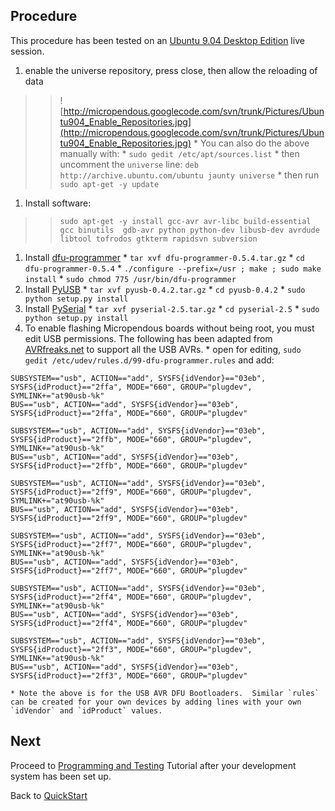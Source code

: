 ## Procedure ##

This procedure has been tested on an [Ubuntu 9.04 Desktop Edition](http://www.ubuntu.com/getubuntu/download) live session.

  1. enable the universe repository, press close, then allow the reloading of data
> > ![http://micropendous.googlecode.com/svn/trunk/Pictures/Ubuntu904_Enable_Repositories.jpg](http://micropendous.googlecode.com/svn/trunk/Pictures/Ubuntu904_Enable_Repositories.jpg)
    * You can also do the above manually with:
      * `sudo gedit /etc/apt/sources.list`
      * then uncomment the `universe` line: `deb http://archive.ubuntu.com/ubuntu jaunty universe`
      * then run `sudo apt-get -y update`
  1. Install software:
> > `sudo apt-get -y install gcc-avr avr-libc build-essential gcc binutils  gdb-avr python python-dev libusb-dev avrdude libtool tofrodos gtkterm rapidsvn subversion`
  1. Install [dfu-programmer](http://downloads.sourceforge.net/dfu-programmer/dfu-programmer-0.5.4.tar.gz)
    * `tar xvf dfu-programmer-0.5.4.tar.gz`
    * `cd dfu-programmer-0.5.4`
    * `./configure --prefix=/usr ; make ; sudo make install`
    * `sudo chmod 775 /usr/bin/dfu-programmer`
  1. Install [PyUSB](http://developer.berlios.de/project/showfiles.php?group_id=4354&release_id=13488)
    * `tar xvf pyusb-0.4.2.tar.gz`
    * `cd pyusb-0.4.2`
    * `sudo python setup.py install`
  1. Install [PySerial](http://downloads.sourceforge.net/pyserial/pyserial-2.5.tar.gz)
    * `tar xvf pyserial-2.5.tar.gz`
    * `cd pyserial-2.5`
    * `sudo python setup.py install`
  1. To enable flashing Micropendous boards without being root, you must edit USB permissions.  The following has been adapted from [AVRfreaks.net](http://www.avrfreaks.net/wiki/index.php/Documentation:Tutorials_AT90UsbKey_under_Linux) to support all the USB AVRs.
    * open for editing, `sudo gedit /etc/udev/rules.d/99-dfu-programmer.rules` and add:
```
SUBSYSTEM=="usb", ACTION=="add", SYSFS{idVendor}=="03eb", SYSFS{idProduct}=="2ffa", MODE="660", GROUP="plugdev", SYMLINK+="at90usb-%k"
BUS=="usb", ACTION=="add", SYSFS{idVendor}=="03eb", SYSFS{idProduct}=="2ffa", MODE="660", GROUP="plugdev"

SUBSYSTEM=="usb", ACTION=="add", SYSFS{idVendor}=="03eb", SYSFS{idProduct}=="2ffb", MODE="660", GROUP="plugdev", SYMLINK+="at90usb-%k"
BUS=="usb", ACTION=="add", SYSFS{idVendor}=="03eb", SYSFS{idProduct}=="2ffb", MODE="660", GROUP="plugdev"

SUBSYSTEM=="usb", ACTION=="add", SYSFS{idVendor}=="03eb", SYSFS{idProduct}=="2ff9", MODE="660", GROUP="plugdev", SYMLINK+="at90usb-%k"
BUS=="usb", ACTION=="add", SYSFS{idVendor}=="03eb", SYSFS{idProduct}=="2ff9", MODE="660", GROUP="plugdev"

SUBSYSTEM=="usb", ACTION=="add", SYSFS{idVendor}=="03eb", SYSFS{idProduct}=="2ff7", MODE="660", GROUP="plugdev", SYMLINK+="at90usb-%k"
BUS=="usb", ACTION=="add", SYSFS{idVendor}=="03eb", SYSFS{idProduct}=="2ff7", MODE="660", GROUP="plugdev"

SUBSYSTEM=="usb", ACTION=="add", SYSFS{idVendor}=="03eb", SYSFS{idProduct}=="2ff4", MODE="660", GROUP="plugdev", SYMLINK+="at90usb-%k"
BUS=="usb", ACTION=="add", SYSFS{idVendor}=="03eb", SYSFS{idProduct}=="2ff4", MODE="660", GROUP="plugdev"

SUBSYSTEM=="usb", ACTION=="add", SYSFS{idVendor}=="03eb", SYSFS{idProduct}=="2ff3", MODE="660", GROUP="plugdev", SYMLINK+="at90usb-%k"
BUS=="usb", ACTION=="add", SYSFS{idVendor}=="03eb", SYSFS{idProduct}=="2ff3", MODE="660", GROUP="plugdev"
```
    * Note the above is for the USB AVR DFU Bootloaders.  Similar `rules` can be created for your own devices by adding lines with your own `idVendor` and `idProduct` values.


## Next ##

Proceed to [Programming and Testing](ProgramAndTestLinux.md) Tutorial after your development system has been set up.

Back to [QuickStart](QuickStart.md)